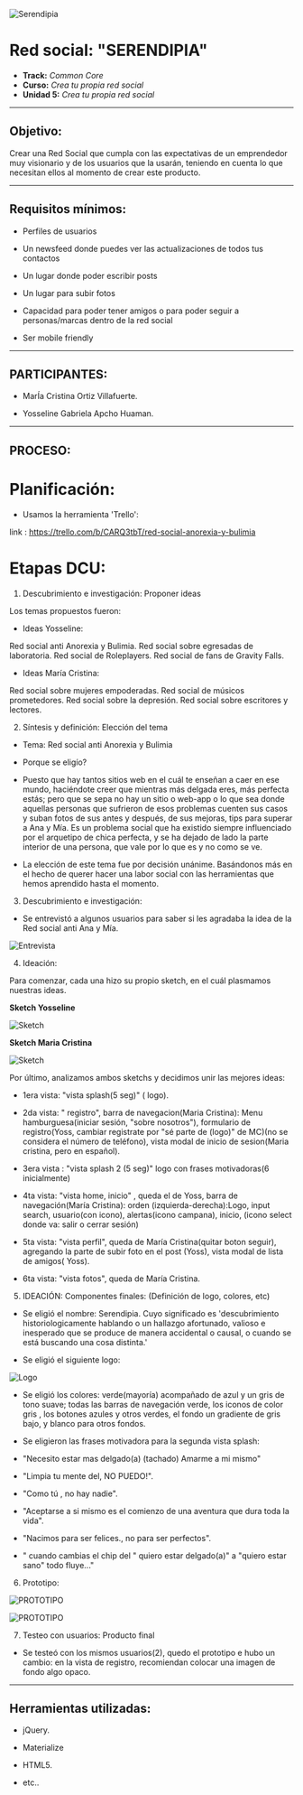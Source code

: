 ![Serendipia](assets/images/logo.png)

# Red social: "SERENDIPIA"

* **Track:** _Common Core_
* **Curso:** _Crea tu propia red social_
* **Unidad 5:** _Crea tu propia red social_

***

## Objetivo:

Crear una Red Social que cumpla con las expectativas de un emprendedor muy visionario y de los usuarios que la usarán, teniendo  en cuenta lo que necesitan ellos al momento de crear este producto.

***

## Requisitos mínimos:

* Perfiles de usuarios

* Un newsfeed donde puedes ver las actualizaciones de todos tus  contactos

* Un lugar donde poder escribir posts

* Un lugar para subir fotos

* Capacidad para poder tener amigos o para poder seguir a personas/marcas dentro de la red social

* Ser mobile friendly

***

## PARTICIPANTES:

* MarÍa Cristina Ortiz Villafuerte.

* Yosseline Gabriela Apcho Huaman.

***

## PROCESO:

# Planificación:

* Usamos la herramienta 'Trello':

link : https://trello.com/b/CARQ3tbT/red-social-anorexia-y-bulimia

# Etapas DCU:

1. Descubrimiento e investigación: Proponer ideas

Los temas propuestos fueron:

* Ideas Yosseline:

Red social anti Anorexia y Bulimia.
Red social sobre egresadas de laboratoria.
Red social de Roleplayers.
Red social de fans de Gravity Falls.

* Ideas María Cristina:

Red social sobre mujeres empoderadas.
Red social de músicos prometedores.
Red social sobre la depresión.
Red social sobre escritores y lectores.

2. Síntesis y definición: Elección del tema

* Tema: Red social anti Anorexia y Bulimia

* Porque se eligío?

* Puesto que hay tantos sitios web en el cuál te enseñan a caer en ese mundo, haciéndote creer que mientras más delgada eres, más perfecta estás; pero que se sepa no hay un sitio o web-app o lo que sea donde aquellas personas que sufrieron de esos problemas cuenten sus casos y suban fotos de sus antes y después, de sus mejoras, tips para superar a Ana y Mía.
Es un problema social que ha existido siempre influenciado por el arquetipo de chica perfecta, y se ha dejado de lado la parte interior de una persona, que vale por lo que es y no como se ve.

* La elección de este tema fue por decisión unánime. Basándonos más en el hecho de querer hacer una labor social con las herramientas que hemos aprendido hasta el momento.

3. Descubrimiento e investigación:

* Se entrevistó a algunos usuarios para saber si les agradaba la idea de la Red social anti Ana y Mía.

![Entrevista](assets/docs/entrevista.png)

4. Ideación:

Para comenzar, cada una hizo su propio sketch, en el cuál plasmamos nuestras ideas.

**Sketch Yosseline**

![Sketch](assets/docs/sketch-yoss.jpg)

**Sketch Maria Cristina**

![Sketch](assets/docs/sketch-maria.png)

Por último, analizamos ambos sketchs y decidimos unir las mejores ideas:

- 1era vista: "vista splash(5 seg)" ( logo).

- 2da vista: " registro", barra de navegacion(Maria Cristina): Menu hamburguesa(iniciar sesión, "sobre nosotros"), formulario de registro(Yoss, cambiar registrate por "sé parte de (logo)" de MC)(no se considera el número de teléfono), vista modal de inicio de sesion(Maria cristina, pero en español).

- 3era vista : "vista splash 2 (5 seg)" logo con frases motivadoras(6 inicialmente)

- 4ta vista: "vista home, inicio" , queda el de Yoss, barra de navegación(María Cristina): orden (izquierda-derecha):Logo, input search, usuario(con icono), alertas(icono campana), inicio, (icono select donde va: salir o cerrar sesión)

- 5ta vista: "vista perfil", queda de María Cristina(quitar boton seguir), agregando la parte de subir foto en el post (Yoss), vista modal de lista de amigos( Yoss).

- 6ta vista: "vista fotos", queda de María Cristina.

5.  IDEACIÓN: Componentes finales: (Definición de logo, colores, etc)

* Se eligió el nombre: Serendipia. Cuyo significado es 'descubrimiento historiologicamente hablando o un hallazgo afortunado, valioso e inesperado que se produce de manera accidental o causal, o cuando se está buscando una cosa distinta.'

* Se eligió el siguiente logo:

![Logo](assets/docs/logo2.png)

* Se eligió los colores: verde(mayoría) acompañado de azul y un gris de tono suave; todas las barras de navegación verde, los iconos de color gris , los botones azules y otros verdes, el fondo un gradiente de gris bajo, y blanco para otros fondos.

* Se eligieron las frases motivadora para la segunda vista splash:

- "Necesito estar mas delgado(a) (tachado) Amarme a mi mismo"

- "Limpia tu mente del, NO PUEDO!".

- "Como tú , no hay nadie".

- "Aceptarse a si mismo es el comienzo de una aventura que dura toda la vida".

- "Nacimos para ser felices., no para ser perfectos".

- " cuando cambias el chip del " quiero estar delgado(a)" a "quiero estar sano" todo fluye..."

6. Prototipo:

![PROTOTIPO](assets/docs/prototipo1.png)

![PROTOTIPO](assets/docs/prototipo2.png)

7. Testeo con usuarios: Producto final

* Se testeó con los mismos usuarios(2), quedo el prototipo e hubo un cambio:
en la vista de registro, recomiendan colocar una imagen de fondo algo opaco.

***

## Herramientas utilizadas:

- jQuery.

- Materialize

- HTML5.

- etc..
